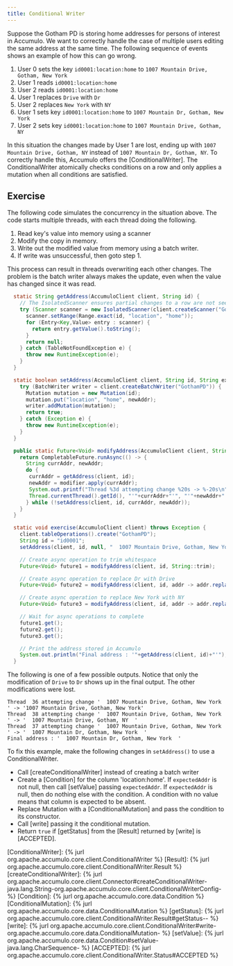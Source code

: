 ```yaml
---
title: Conditional Writer
---
```


Suppose the Gotham PD is storing home addresses for persons of interest in
Accumulo.  We want to correctly handle the case of multiple users editing the
same address at the same time. The following sequence of events shows an example
of how this can go wrong.

 1. User 0 sets the key `id0001:location:home` to `1007 Mountain Drive, Gotham, New York`
 2. User 1 reads `id0001:location:home`
 3. User 2 reads `id0001:location:home`
 4. User 1 replaces `Drive` with `Dr`
 5. User 2 replaces `New York` with `NY`
 6. User 1 sets key `id0001:location:home` to `1007 Mountain Dr, Gotham, New York`
 7. User 2 sets key `id0001:location:home` to `1007 Mountain Drive, Gotham, NY`

In this situation the changes made by User 1 are lost, ending up with `1007
Mountain Drive, Gotham, NY` instead of `1007 Mountain Dr, Gotham, NY`.  To
correctly handle this, Accumulo offers the [ConditionalWriter].  The
ConditionalWriter atomically checks conditions on a row and only applies a
mutation when all conditions are satisfied.

## Exercise

The following code simulates the concurrency in the situation above.  The code
starts multiple threads, with each thread doing the following.

 1. Read key's value into memory using a scanner
 2. Modify the copy in memory.
 3. Write out the modified value from memory using a batch writer.
 4. If write was unsuccessful, then goto step 1.

This process can result in threads overwriting each other changes.  The problem
is the batch writer always makes the update, even when the value has
changed since it was read.

```java
  static String getAddress(AccumuloClient client, String id) {
	// The IsolatedScanner ensures partial changes to a row are not seen
    try (Scanner scanner = new IsolatedScanner(client.createScanner("GothamPD", Authorizations.EMPTY))) {
      scanner.setRange(Range.exact(id, "location", "home"));
      for (Entry<Key,Value> entry : scanner) {
        return entry.getValue().toString();
      }
      return null;
    } catch (TableNotFoundException e) {
      throw new RuntimeException(e);
    }
  }

  static boolean setAddress(AccumuloClient client, String id, String expectedAddr, String newAddr) {
    try (BatchWriter writer = client.createBatchWriter("GothamPD")) {
      Mutation mutation = new Mutation(id);
      mutation.put("location", "home", newAddr);
      writer.addMutation(mutation);
      return true;
    } catch (Exception e) {
      throw new RuntimeException(e);
    }
  }

  public static Future<Void> modifyAddress(AccumuloClient client, String id, Function<String,String> modifier) {
    return CompletableFuture.runAsync(() -> {
      String currAddr, newAddr;
      do {
       currAddr = getAddress(client, id);
       newAddr = modifier.apply(currAddr);
       System.out.printf("Thread %3d attempting change %20s -> %-20s\n",
       Thread.currentThread().getId(), "'"+currAddr+"'", "'"+newAddr+"'");
      } while (!setAddress(client, id, currAddr, newAddr));
    }
  }

  static void exercise(AccumuloClient client) throws Exception {
    client.tableOperations().create("GothamPD");
    String id = "id0001";
    setAddress(client, id, null, "  1007 Mountain Drive, Gotham, New York  ");

    // Create async operation to trim whitespace
    Future<Void> future1 = modifyAddress(client, id, String::trim);

    // Create async operation to replace Dr with Drive
    Future<Void> future2 = modifyAddress(client, id, addr -> addr.replace("Drive", "Dr"));

    // Create async operation to replace New York with NY
    Future<Void> future3 = modifyAddress(client, id, addr -> addr.replace("New York", "NY"));

    // Wait for async operations to complete
    future1.get();
    future2.get();
    future3.get();

    // Print the address stored in Accumulo
    System.out.println("Final address : '"+getAddress(client, id)+"'");
  }
```

The following is one of a few possible outputs.  Notice that only the
modification of `Drive` to `Dr` shows up in the final output.  The other
modifications were lost.

```
Thread  36 attempting change '  1007 Mountain Drive, Gotham, New York  ' -> '1007 Mountain Drive, Gotham, New York'
Thread  38 attempting change '  1007 Mountain Drive, Gotham, New York  ' -> '  1007 Mountain Drive, Gotham, NY  '
Thread  37 attempting change '  1007 Mountain Drive, Gotham, New York  ' -> '  1007 Mountain Dr, Gotham, New York  '
Final address : '  1007 Mountain Dr, Gotham, New York  '
```

To fix this example, make the following changes in `setAddress()` to use a
ConditionalWriter.

 * Call [createConditionalWriter] instead of creating a batch writer
 * Create a [Condition] for the column 'location:home'.  If `expectedAddr` is not null, then call [setValue] passing `expectedAddr`.  If `expectedAddr` is null, then do nothing else with the condition. A condition with no value means that column is expected to be absent.
 * Replace Mutation with a [ConditionalMutation] and pass the condition to its constructor.
 * Call [write] passing it the conditional mutation.
 * Return `true` if [getStatus] from the [Result] returned by [write] is [ACCEPTED].

[ConditionalWriter]: {% jurl org.apache.accumulo.core.client.ConditionalWriter %}
[Result]: {% jurl org.apache.accumulo.core.client.ConditionalWriter.Result %}
[createConditionalWriter]: {% jurl org.apache.accumulo.core.client.Connector#createConditionalWriter-java.lang.String-org.apache.accumulo.core.client.ConditionalWriterConfig- %}
[Condition]: {% jurl org.apache.accumulo.core.data.Condition %}
[ConditionalMutation]: {% jurl org.apache.accumulo.core.data.ConditionalMutation %}
[getStatus]: {% jurl org.apache.accumulo.core.client.ConditionalWriter.Result#getStatus-- %}
[write]: {% jurl org.apache.accumulo.core.client.ConditionalWriter#write-org.apache.accumulo.core.data.ConditionalMutation- %}
[setValue]: {% jurl org.apache.accumulo.core.data.Condition#setValue-java.lang.CharSequence- %}
[ACCEPTED]: {% jurl org.apache.accumulo.core.client.ConditionalWriter.Status#ACCEPTED %}
